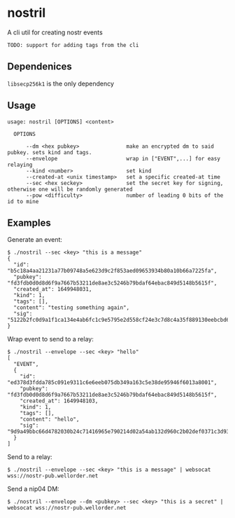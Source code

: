 
# nostril

A cli util for creating nostr events

    TODO: support for adding tags from the cli

## Dependenices

`libsecp256k1` is the only dependency

## Usage

    usage: nostril [OPTIONS] <content>
    
      OPTIONS
    
          --dm <hex pubkey>               make an encrypted dm to said pubkey. sets kind and tags.
          --envelope                      wrap in ["EVENT",...] for easy relaying
          --kind <number>                 set kind
          --created-at <unix timestamp>   set a specific created-at time
          --sec <hex seckey>              set the secret key for signing, otherwise one will be randomly generated
          --pow <difficulty>              number of leading 0 bits of the id to mine

## Examples

Generate an event:

    $ ./nostril --sec <key> "this is a message"
    {
      "id": "b5c18a4aa21231a77b09748a5e623d9c2f853aed09653934b80a10b66a7225fa",
      "pubkey": "fd3fdb0d0d8d6f9a7667b53211de8ae3c5246b79bdaf64ebac849d5148b5615f",
      "created_at": 1649948031,
      "kind": 1,
      "tags": [],
      "content": "testing something again",
      "sig": "5122b2fc0d9a1f1ca134e4ab6fc1c9e5795e2d558cf24e3c7d8c4a35f889130eebcbd604602092a89c8a48469e88753e08dabb472610ac628ec9db3aa6c24672"
    }

Wrap event to send to a relay:

    $ ./nostril --envelope --sec <key> "hello"
    [
      "EVENT",
      {
        "id": "ed378d3fdda785c091e9311c6e6eeb075db349a163c5e38de95946f6013a8001",
        "pubkey": "fd3fdb0d0d8d6f9a7667b53211de8ae3c5246b79bdaf64ebac849d5148b5615f",
        "created_at": 1649948103,
        "kind": 1,
        "tags": [],
        "content": "hello",
        "sig": "9d9a49bbc66d4782030b24c71416965e790214d02a54ab132d960c2b02def0371c3d93e5a60a285c55e99721599d1332450731e2c6bb1114b96b591c6967f872"
      }
    ]

Send to a relay:

    $ ./nostril --envelope --sec <key> "this is a message" | websocat wss://nostr-pub.wellorder.net

Send a nip04 DM:

    $ ./nostril --envelope --dm <pubkey> --sec <key> "this is a secret" | websocat wss://nostr-pub.wellorder.net

